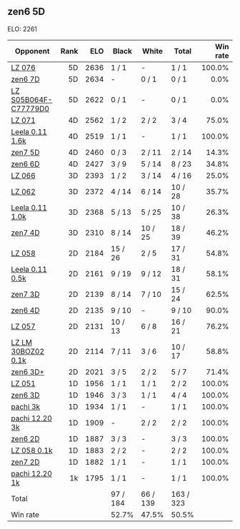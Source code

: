 ## zen6 5D ##

ELO: 2261

Opponent | Rank | ELO | Black | White | Total | Win rate
---------|-----:|----:|-------|-------|-------|-------:
[LZ 076](LZ%20076.md) | 5D | 2636 | 1 / 1 | - | 1 / 1 | 100.0%
[zen6 7D](zen6%207D.md) | 5D | 2634 | - | 0 / 1 | 0 / 1 | 0.0%
[LZ S05B064F-C77779D0](LZ%20S05B064F-C77779D0.md) | 5D | 2622 | 0 / 1 | - | 0 / 1 | 0.0%
[LZ 071](LZ%20071.md) | 4D | 2562 | 1 / 2 | 2 / 2 | 3 / 4 | 75.0%
[Leela 0.11 1.6k](Leela%200.11%201.6k.md) | 4D | 2519 | 1 / 1 | - | 1 / 1 | 100.0%
[zen7 5D](zen7%205D.md) | 4D | 2460 | 0 / 3 | 2 / 11 | 2 / 14 | 14.3%
[zen6 6D](zen6%206D.md) | 4D | 2427 | 3 / 9 | 5 / 14 | 8 / 23 | 34.8%
[LZ 066](LZ%20066.md) | 3D | 2393 | 1 / 2 | 3 / 14 | 4 / 16 | 25.0%
[LZ 062](LZ%20062.md) | 3D | 2372 | 4 / 14 | 6 / 14 | 10 / 28 | 35.7%
[Leela 0.11 1.0k](Leela%200.11%201.0k.md) | 3D | 2368 | 5 / 13 | 5 / 25 | 10 / 38 | 26.3%
[zen7 4D](zen7%204D.md) | 3D | 2310 | 8 / 14 | 10 / 25 | 18 / 39 | 46.2%
[LZ 058](LZ%20058.md) | 2D | 2184 | 15 / 26 | 2 / 5 | 17 / 31 | 54.8%
[Leela 0.11 0.5k](Leela%200.11%200.5k.md) | 2D | 2161 | 9 / 19 | 9 / 12 | 18 / 31 | 58.1%
[zen7 3D](zen7%203D.md) | 2D | 2139 | 8 / 14 | 7 / 10 | 15 / 24 | 62.5%
[zen6 4D](zen6%204D.md) | 2D | 2135 | 9 / 10 | - | 9 / 10 | 90.0%
[LZ 057](LZ%20057.md) | 2D | 2131 | 10 / 13 | 6 / 8 | 16 / 21 | 76.2%
[LZ LM 30BOZ02 0.1k](LZ%20LM%2030BOZ02%200.1k.md) | 2D | 2114 | 7 / 11 | 3 / 6 | 10 / 17 | 58.8%
[zen6 3D+](zen6%203D+.md) | 2D | 2021 | 3 / 5 | 2 / 2 | 5 / 7 | 71.4%
[LZ 051](LZ%20051.md) | 1D | 1956 | 1 / 1 | 1 / 1 | 2 / 2 | 100.0%
[zen6 3D](zen6%203D.md) | 1D | 1946 | 3 / 3 | 1 / 1 | 4 / 4 | 100.0%
[pachi 3k](pachi%203k.md) | 1D | 1934 | 1 / 1 | - | 1 / 1 | 100.0%
[pachi 12.20 3k](pachi%2012.20%203k.md) | 1D | 1909 | - | 2 / 2 | 2 / 2 | 100.0%
[zen6 2D](zen6%202D.md) | 1D | 1887 | 3 / 3 | - | 3 / 3 | 100.0%
[LZ 058 0.1k](LZ%20058%200.1k.md) | 1D | 1883 | 2 / 2 | - | 2 / 2 | 100.0%
[zen7 2D](zen7%202D.md) | 1D | 1882 | 1 / 1 | - | 1 / 1 | 100.0%
[pachi 12.20 1k](pachi%2012.20%201k.md) | 1k | 1795 | 1 / 1 | - | 1 / 1 | 100.0%
Total | | | 97 / 184 | 66 / 139 | 163 / 323 | 
Win rate| | | 52.7% | 47.5% | 50.5% | 
